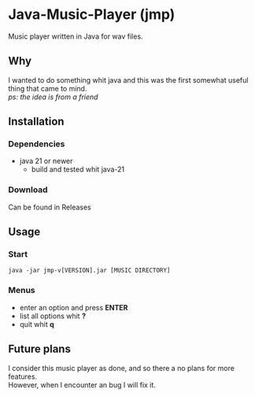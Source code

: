 # Java-Music-Player (jmp)

Music player written in Java for wav files.

## Why
I wanted to do something whit java and this was the first somewhat useful thing that came to mind.<br>
_ps: the idea is from a friend_

## Installation
### Dependencies
- java 21 or newer
  - build and tested whit java-21
### Download
Can be found in Releases

## Usage
### Start
``` shell
java -jar jmp-v[VERSION].jar [MUSIC DIRECTORY]
```
### Menus
- enter an option and press **ENTER**
- list all options whit **?**
- quit whit **q**

## Future plans
I consider this music player as done, and so there a no plans for more features.<br>
However, when I encounter an bug I will fix it.

